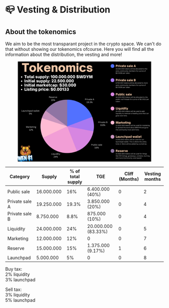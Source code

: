# 📪 Vesting & Distribution

## About the tokenomics

We aim to be the most transparant project in the crypto space. We can't do that without showing our tokenomics ofcourse. Here you will find all the information about the distribution, the vesting and more!

<figure><img src="../../.gitbook/assets/Tokenomics png.png" alt=""><figcaption></figcaption></figure>

<table data-full-width="true"><thead><tr><th width="167">Category</th><th width="139">Supply</th><th width="163">% of total supply</th><th width="199">TGE</th><th width="139">Cliff (Months)</th><th width="157">Vesting months</th></tr></thead><tbody><tr><td>Public sale</td><td>16.000.000</td><td>16%</td><td>6.400.000 (40%)</td><td>0</td><td>2</td></tr><tr><td>Private sale A</td><td>19.250.000</td><td>19.3%</td><td>3.850.000 (20%)</td><td>0</td><td>4</td></tr><tr><td>Private sale B</td><td>8.750.000</td><td>8.8%</td><td>875.000 (10%)</td><td>0</td><td>4</td></tr><tr><td>Liquidity</td><td>24.000.000</td><td>24%</td><td>20.000.000 (83.33%)</td><td>0</td><td>5</td></tr><tr><td>Marketing</td><td>12.000.000</td><td>12%</td><td>0</td><td>0</td><td>7</td></tr><tr><td>Reserve</td><td>15.000.000</td><td>15%</td><td>1.375.000 (9.17%)</td><td>1</td><td>6</td></tr><tr><td>Launchpad</td><td>5.000.000</td><td>5%</td><td>0</td><td>0</td><td>8</td></tr></tbody></table>

Buy tax:\
2% liquidity\
3% launchpad

Sell tax:\
3% liquidity\
5% launchpad
